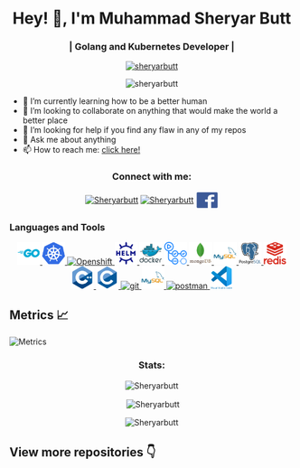 
<h1 align="center">Hey! 👋, I'm Muhammad Sheryar Butt</h1>
<h3 align="center">| Golang and Kubernetes Developer | </h3>

<p align="center"> <a href="https://github.com/ryo-ma/github-profile-trophy"><img src="https://github-profile-trophy.vercel.app/?username=sheryarbutt&margin-w=30" alt="sheryarbutt" /></a> </p>

<p align="center"> <img src="https://komarev.com/ghpvc/?username=sheryarbutt&label=Profile%20views&color=0e75b6&style=flat" alt="sheryarbutt" /> </p>

- 🌱 I’m currently learning how to be a better human
- 👯 I’m looking to collaborate on anything that would make the world a better place
- 🤔 I’m looking for help if you find any flaw in any of my repos
- 💬 Ask me about anything
- 📫 How to reach me: [click here!](mailto:m.sheryarbutt@gmail.com)

<h3 align="center">Connect with me:</h3>
<p align="center">
 <a href="https://www.linkedin.com/in/m-sheryar-butt/" target="blank"><img align="center" src="https://raw.githubusercontent.com/rahuldkjain/github-profile-readme-generator/master/src/images/icons/Social/linked-in-alt.svg" alt="Sheryarbutt" height="30" width="40" /></a>
 <a href="https://www.hackerrank.com/M_sheryarbutt" target="blank"><img align="center" src="https://hrcdn.net/community-frontend/assets/favicon-ddc852f75a.png" alt="Sheryarbutt" height="30" width="40" /></a>
 <a href="https://www.facebook.com/I.Am.SheryB/" target="blank"><img align="center" src="https://raw.githubusercontent.com/devicons/devicon/1119b9f84c0290e0f0b38982099a2bd027a48bf1/icons/facebook/facebook-original.svg" alt="Sheryarbutt" height="30" width="40" /></a>

### Languages and Tools

<p  align="center">
<a href="https://www.golang.org" target="_blank"> <img src="https://raw.githubusercontent.com/devicons/devicon/1119b9f84c0290e0f0b38982099a2bd027a48bf1/icons/go/go-original-wordmark.svg" alt="golang" width="40" height="40"/> </a>
<a href="https://www.kubernetes.io" target="_blank"> <img src="https://raw.githubusercontent.com/devicons/devicon/master/icons/kubernetes/kubernetes-original.svg" alt="Kubernetes" width="40" height="40"/> </a>
<a href="https://www.openshift.com" target="_blank"> <img src="https://upload.wikimedia.org/wikipedia/commons/thumb/3/3a/OpenShift-LogoType.svg/561px-OpenShift-LogoType.svg.png" alt="Openshift" width="40" height="40"/> </a>
<a href="https://www.helm.com" target="_blank"> <img src="https://raw.githubusercontent.com/devicons/devicon/master/icons/helm/helm-original.svg" alt="Helm" width="40" height="40"/> </a>
<a href="https://www.docker.com" target="_blank"> <img src="https://raw.githubusercontent.com/devicons/devicon/1119b9f84c0290e0f0b38982099a2bd027a48bf1/icons/docker/docker-original-wordmark.svg" alt="docker" width="40" height="40"/> </a>
<a href="https://github.com/actions" target="_blank"> <img src="https://raw.githubusercontent.com/devicons/devicon/master/icons/githubactions/githubactions-original.svg" alt="Github Actions" width="40" height="40"/> </a>
<a href="https://www.mongodb.com" target="_blank"> <img src="https://raw.githubusercontent.com/devicons/devicon/1119b9f84c0290e0f0b38982099a2bd027a48bf1/icons/mongodb/mongodb-original-wordmark.svg" alt="mongodb" width="40" height="40"/> </a>
<a href="https://www.mysql.com" target="_blank"> <img src="https://raw.githubusercontent.com/devicons/devicon/1119b9f84c0290e0f0b38982099a2bd027a48bf1/icons/mysql/mysql-original-wordmark.svg" alt="mysql" width="40" height="40"/> </a>
<a href="https://www.postgresql.org" target="_blank"> <img src="https://raw.githubusercontent.com/devicons/devicon/1119b9f84c0290e0f0b38982099a2bd027a48bf1/icons/postgresql/postgresql-original-wordmark.svg" alt="postgresql" width="40" height="40"/> </a>
<a href="https://www.redis.io" target="_blank"> <img src="https://raw.githubusercontent.com/devicons/devicon/1119b9f84c0290e0f0b38982099a2bd027a48bf1/icons/redis/redis-plain-wordmark.svg" alt="Redis" width="40" height="40"/> </a>
<a href="https://www.w3schools.com/cpp/" target="_blank"> <img src="https://raw.githubusercontent.com/devicons/devicon/master/icons/cplusplus/cplusplus-original.svg" alt="cplusplus" width="40" height="40"/> </a>
<a href="https://www.w3schools.com/c/" target="_blank"> <img src="https://raw.githubusercontent.com/devicons/devicon/1119b9f84c0290e0f0b38982099a2bd027a48bf1/icons/c/c-original.svg" alt="clang" width="40" height="40"/> </a>
<a href="https://git-scm.com/" target="_blank"> <img src="https://www.vectorlogo.zone/logos/git-scm/git-scm-icon.svg" alt="git" width="40" height="40"/> </a>
<a href="https://www.mysql.com/" target="_blank"> <img src="https://raw.githubusercontent.com/devicons/devicon/master/icons/mysql/mysql-original-wordmark.svg" alt="mysql" width="40" height="40"/> </a>
<a href="https://postman.com" target="_blank"> <img src="https://www.vectorlogo.zone/logos/getpostman/getpostman-icon.svg" alt="postman" width="40" height="40"/> </a>
<a href="https://code.visualstudio.com/" target="_blank"> <img src="https://raw.githubusercontent.com/devicons/devicon/1119b9f84c0290e0f0b38982099a2bd027a48bf1/icons/vscode/vscode-original-wordmark.svg" alt="VSCode" width="40" height="40"/> </a>
</p>

## Metrics 📈

![Metrics](https://metrics.lecoq.io/Sheryarbutt?template=classic&languages=1&isocalendar=1&achievements=1&activity=1&repositories=1&repositories=100&repositories.batch=100&repositories.forks=false&repositories.affiliations=owner&isocalendar.duration=half-year&languages.limit=8&languages.sections=most-used&languages.colors=github&languages.threshold=0%25&languages.indepth=false&languages.analysis.timeout=15&languages.categories=markup%2C%20programming&languages.recent.categories=markup%2C%20programming&languages.recent.load=300&languages.recent.days=14&activity.limit=5&activity.load=300&activity.days=14&activity.filter=all&activity.visibility=all&activity.timestamps=false&achievements.threshold=C&achievements.secrets=true&achievements.display=detailed&achievements.limit=0&repositories.featured=Sheryarbutt%2Fself-quantified-data-analysis%2C%20Sheryarbutt%2F8-Week-SQL-Challenge%2C%20Sheryarbutt%2Fnorthwind-company-analysis%2C%20Sheryarbutt%2Fdvd-rental-marketing-analytics%2C%Sheryarbutt%2Fcurrency-converter%2C%20Sheryarbutt%2FData_Explorer_Web_App&config.twemoji=true&config.display=large)

<h3 align="center">Stats:</h3>
<p  align="center"><img align="center" src="https://github-readme-stats.vercel.app/api/top-langs?username=Sheryarbutt&show_icons=true&locale=en&layout=compact" alt="Sheryarbutt" /></p>

<p  align="center">&nbsp;<img align="center" src="https://github-readme-stats.vercel.app/api?username=Sheryarbutt&show_icons=true&locale=en" alt="Sheryarbutt" /></p>

<p  align="center"><img align="center" src="https://github-readme-streak-stats.herokuapp.com/?user=Sheryarbutt&" alt="Sheryarbutt" /></p>

## View more repositories 👇
